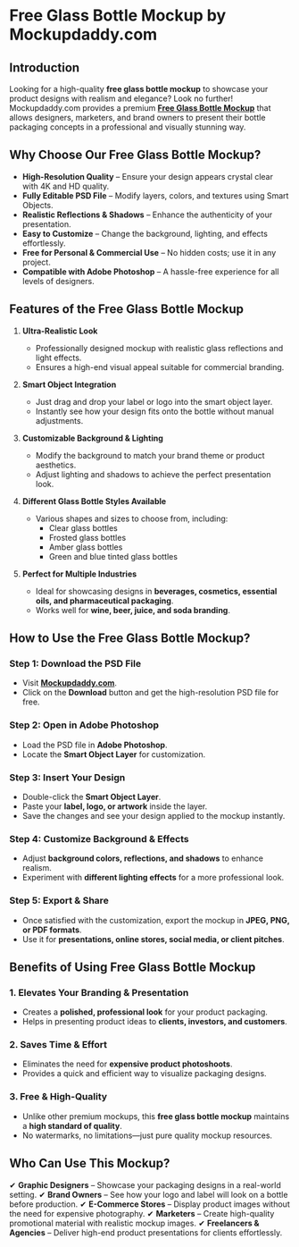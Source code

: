 # Free Glass Bottle Mockup by Mockupdaddy.com

## Introduction
Looking for a high-quality **free glass bottle mockup** to showcase your product designs with realism and elegance? Look no further! Mockupdaddy.com provides a premium **[Free Glass Bottle Mockup](https://www.mockupdaddy.com/glass-bottle-mockup)** that allows designers, marketers, and brand owners to present their bottle packaging concepts in a professional and visually stunning way.

## Why Choose Our Free Glass Bottle Mockup?
- **High-Resolution Quality** – Ensure your design appears crystal clear with 4K and HD quality.
- **Fully Editable PSD File** – Modify layers, colors, and textures using Smart Objects.
- **Realistic Reflections & Shadows** – Enhance the authenticity of your presentation.
- **Easy to Customize** – Change the background, lighting, and effects effortlessly.
- **Free for Personal & Commercial Use** – No hidden costs; use it in any project.
- **Compatible with Adobe Photoshop** – A hassle-free experience for all levels of designers.

## Features of the Free Glass Bottle Mockup
1. **Ultra-Realistic Look**
   - Professionally designed mockup with realistic glass reflections and light effects.
   - Ensures a high-end visual appeal suitable for commercial branding.

2. **Smart Object Integration**
   - Just drag and drop your label or logo into the smart object layer.
   - Instantly see how your design fits onto the bottle without manual adjustments.

3. **Customizable Background & Lighting**
   - Modify the background to match your brand theme or product aesthetics.
   - Adjust lighting and shadows to achieve the perfect presentation look.

4. **Different Glass Bottle Styles Available**
   - Various shapes and sizes to choose from, including:
     - Clear glass bottles
     - Frosted glass bottles
     - Amber glass bottles
     - Green and blue tinted glass bottles

5. **Perfect for Multiple Industries**
   - Ideal for showcasing designs in **beverages, cosmetics, essential oils, and pharmaceutical packaging**.
   - Works well for **wine, beer, juice, and soda branding**.

## How to Use the Free Glass Bottle Mockup?
### Step 1: Download the PSD File
- Visit **[Mockupdaddy.com](https://www.mockupdaddy.com/glass-bottle-mockup)**.
- Click on the **Download** button and get the high-resolution PSD file for free.

### Step 2: Open in Adobe Photoshop
- Load the PSD file in **Adobe Photoshop**.
- Locate the **Smart Object Layer** for customization.

### Step 3: Insert Your Design
- Double-click the **Smart Object Layer**.
- Paste your **label, logo, or artwork** inside the layer.
- Save the changes and see your design applied to the mockup instantly.

### Step 4: Customize Background & Effects
- Adjust **background colors, reflections, and shadows** to enhance realism.
- Experiment with **different lighting effects** for a more professional look.

### Step 5: Export & Share
- Once satisfied with the customization, export the mockup in **JPEG, PNG, or PDF formats**.
- Use it for **presentations, online stores, social media, or client pitches**.

## Benefits of Using Free Glass Bottle Mockup
### 1. Elevates Your Branding & Presentation
- Creates a **polished, professional look** for your product packaging.
- Helps in presenting product ideas to **clients, investors, and customers**.

### 2. Saves Time & Effort
- Eliminates the need for **expensive product photoshoots**.
- Provides a quick and efficient way to visualize packaging designs.

### 3. Free & High-Quality
- Unlike other premium mockups, this **free glass bottle mockup** maintains a **high standard of quality**.
- No watermarks, no limitations—just pure quality mockup resources.

## Who Can Use This Mockup?
✔ **Graphic Designers** – Showcase your packaging designs in a real-world setting.
✔ **Brand Owners** – See how your logo and label will look on a bottle before production.
✔ **E-Commerce Stores** – Display product images without the need for expensive photography.
✔ **Marketers** – Create high-quality promotional material with realistic mockup images.
✔ **Freelancers & Agencies** – Deliver high-end product presentations for clients effortlessly.
